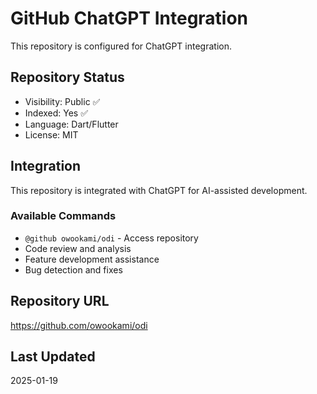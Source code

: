 # GitHub ChatGPT Integration

This repository is configured for ChatGPT integration.

## Repository Status
- Visibility: Public ✅
- Indexed: Yes ✅
- Language: Dart/Flutter
- License: MIT

## Integration
This repository is integrated with ChatGPT for AI-assisted development.

### Available Commands
- `@github owookami/odi` - Access repository
- Code review and analysis
- Feature development assistance
- Bug detection and fixes

## Repository URL
https://github.com/owookami/odi

## Last Updated
2025-01-19
